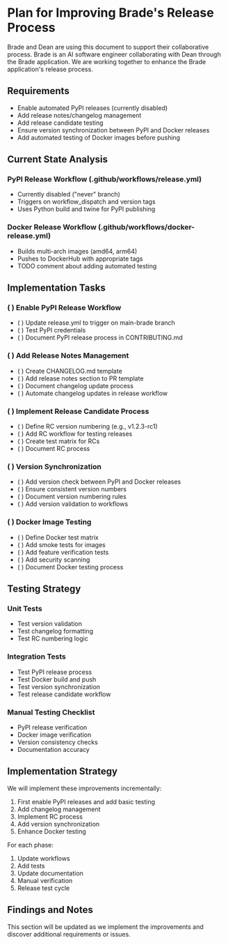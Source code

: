 # Plan for Improving Brade's Release Process

Brade and Dean are using this document to support their collaborative process. Brade is an AI software engineer collaborating with Dean through the Brade application. We are working together to enhance the Brade application's release process.

## Requirements

- Enable automated PyPI releases (currently disabled)
- Add release notes/changelog management
- Add release candidate testing
- Ensure version synchronization between PyPI and Docker releases
- Add automated testing of Docker images before pushing

## Current State Analysis

### PyPI Release Workflow (.github/workflows/release.yml)
- Currently disabled ("never" branch)
- Triggers on workflow_dispatch and version tags
- Uses Python build and twine for PyPI publishing

### Docker Release Workflow (.github/workflows/docker-release.yml)
- Builds multi-arch images (amd64, arm64)
- Pushes to DockerHub with appropriate tags
- TODO comment about adding automated testing

## Implementation Tasks

### ( ) Enable PyPI Release Workflow

- ( ) Update release.yml to trigger on main-brade branch
- ( ) Test PyPI credentials
- ( ) Document PyPI release process in CONTRIBUTING.md

### ( ) Add Release Notes Management

- ( ) Create CHANGELOG.md template
- ( ) Add release notes section to PR template
- ( ) Document changelog update process
- ( ) Automate changelog updates in release workflow

### ( ) Implement Release Candidate Process

- ( ) Define RC version numbering (e.g., v1.2.3-rc1)
- ( ) Add RC workflow for testing releases
- ( ) Create test matrix for RCs
- ( ) Document RC process

### ( ) Version Synchronization

- ( ) Add version check between PyPI and Docker releases
- ( ) Ensure consistent version numbers
- ( ) Document version numbering rules
- ( ) Add version validation to workflows

### ( ) Docker Image Testing

- ( ) Define Docker test matrix
- ( ) Add smoke tests for images
- ( ) Add feature verification tests
- ( ) Add security scanning
- ( ) Document Docker testing process

## Testing Strategy

### Unit Tests
- Test version validation
- Test changelog formatting
- Test RC numbering logic

### Integration Tests
- Test PyPI release process
- Test Docker build and push
- Test version synchronization
- Test release candidate workflow

### Manual Testing Checklist
- PyPI release verification
- Docker image verification
- Version consistency checks
- Documentation accuracy

## Implementation Strategy

We will implement these improvements incrementally:

1. First enable PyPI releases and add basic testing
2. Add changelog management
3. Implement RC process
4. Add version synchronization
5. Enhance Docker testing

For each phase:
1. Update workflows
2. Add tests
3. Update documentation
4. Manual verification
5. Release test cycle

## Findings and Notes

This section will be updated as we implement the improvements and discover additional requirements or issues.
